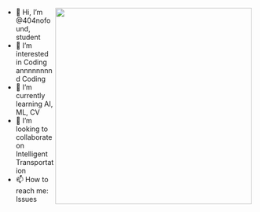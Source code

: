 [<img align="right" width="400" src="https://github-readme-stats.vercel.app/api?username=404nofound&show_icons=true"/>](https://github.com/404nofound/)

- 👋 Hi, I’m @404nofound, student
- 👀 I’m interested in Coding annnnnnnnd Coding
- 🌱 I’m currently learning AI, ML, CV
- 💞️ I’m looking to collaborate on Intelligent Transportation
- 📫 How to reach me: Issues

<!---
404nofound/404nofound is a ✨ special ✨ repository because its `README.md` (this file) appears on your GitHub profile.
You can click the Preview link to take a look at your changes.
--->
